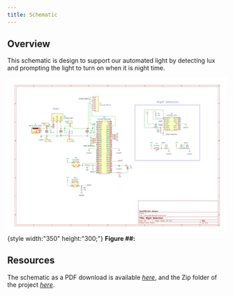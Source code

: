 ```yaml
---
title: Schematic
---
```


## Overview

This schematic is design to support our automated light by detecting lux and prompting the light to turn on when it is night time.


![schematic](SubsystemDesign-1.png){style width:"350" height:"300;"}
**Figure ##:** 


## Resources

The schematic as a PDF download is available [*here*](SubsystemDesign.pdf), and the Zip folder of the project [*here*](SubsystemFinal.zip).